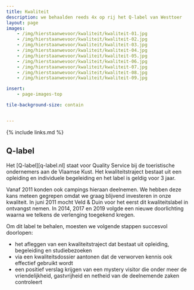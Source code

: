 ```yaml
---
title: Kwaliteit
description: we behaalden reeds 4x op rij het Q-label van Westtoer
layout: page
images: 
    - /img/hierstaanwevoor/kwaliteit/kwaliteit-01.jpg
    - /img/hierstaanwevoor/kwaliteit/kwaliteit-02.jpg
    - /img/hierstaanwevoor/kwaliteit/kwaliteit-03.jpg
    - /img/hierstaanwevoor/kwaliteit/kwaliteit-04.jpg
    - /img/hierstaanwevoor/kwaliteit/kwaliteit-05.jpg
    - /img/hierstaanwevoor/kwaliteit/kwaliteit-06.jpg
    - /img/hierstaanwevoor/kwaliteit/kwaliteit-07.jpg
    - /img/hierstaanwevoor/kwaliteit/kwaliteit-08.jpg
    - /img/hierstaanwevoor/kwaliteit/kwaliteit-09.jpg

insert:
    - page-images-top

tile-background-size: contain


---
```



{% include links.md %}

## Q-label

Het [Q-label][q-label.nl] staat voor Quality Service bij de toeristische ondernemers aan de Vlaamse Kust.  Het kwaliteitstraject bestaat uit een opleiding en individuele begeleiding en het label is geldig voor 3 jaar.

Vanaf 2011 konden ook campings hieraan deelnemen. We hebben deze kans meteen gegrepen omdat we graag blijvend investeren in onze kwaliteit. In juni 2011 mocht Veld & Duin voor het eerst dit kwaliteitslabel in ontvangst nemen. In 2014, 2017 en 2019 volgde een nieuwe doorlichting waarna we telkens de verlenging toegekend kregen.  

Om dit label te behalen, moesten we volgende stappen succesvol doorlopen:

- het afleggen van een kwaliteitstraject dat bestaat uit opleiding, begeleiding en studiebezoeken
- via een kwaliteitsdossier aantonen dat de verworven kennis ook effectief gebruikt wordt
- een positief verslag krijgen van een mystery visitor die onder meer de vriendelijkheid, gastvrijheid en netheid van de deelnemende zaken controleert 

